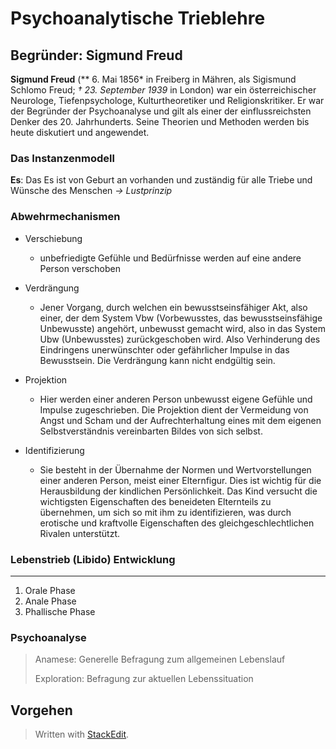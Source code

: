 # Psychoanalytische Trieblehre

## Begründer: Sigmund Freud
**Sigmund Freud** (** 6. Mai 1856* in Freiberg in Mähren, als Sigismund Schlomo Freud; *† 23. September 1939* in London) war ein österreichischer Neurologe, Tiefenpsychologe, Kulturtheoretiker und Religionskritiker. Er war der Begründer der Psychoanalyse und gilt als einer der einflussreichsten Denker des 20. Jahrhunderts. Seine Theorien und Methoden werden bis heute diskutiert und angewendet.


### Das Instanzenmodell

**Es**: Das Es ist von Geburt an vorhanden und zuständig für alle 	Triebe und Wünsche des Menschen 
*-> Lustprinzip*


### Abwehrmechanismen

* Verschiebung
	* unbefriedigte Gefühle und Bedürfnisse werden auf eine andere Person verschoben

* Verdrängung 
	* Jener Vorgang, durch welchen ein bewusstseinsfähiger Akt, also einer, der dem System Vbw (Vorbewusstes, das bewusstseinsfähige Unbewusste) angehört, unbewusst gemacht wird, also in das System Ubw (Unbewusstes) zurückgeschoben wird. Also Verhinderung des Eindringens unerwünschter oder gefährlicher Impulse in das Bewusstsein. Die Verdrängung kann nicht endgültig sein.

* Projektion 
	* Hier werden einer anderen Person unbewusst eigene Gefühle und Impulse zugeschrieben. Die Projektion dient der Vermeidung von Angst und Scham und der Aufrechterhaltung eines mit dem eigenen Selbstverständnis vereinbarten Bildes von sich selbst.  


* Identifizierung 
	* Sie besteht in der Übernahme der Normen und Wertvorstellungen einer anderen Person, meist einer Elternfigur. Dies ist wichtig für die Herausbildung der kindlichen Persönlichkeit. Das Kind versucht die wichtigsten Eigenschaften des beneideten Elternteils zu übernehmen, um sich so mit ihm zu identifizieren, was durch erotische und kraftvolle Eigenschaften des gleichgeschlechtlichen Rivalen unterstützt.


### Lebenstrieb (Libido) Entwicklung
-------------------------------------
1. Orale Phase
2. Anale Phase 
3. Phallische Phase


### Psychoanalyse

> Anamese: Generelle Befragung zum allgemeinen Lebenslauf
> 
> Exploration: Befragung zur aktuellen Lebenssituation

Vorgehen
------------------------------------





> Written with [StackEdit](https://stackedit.io/).
